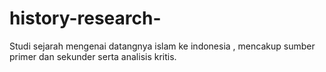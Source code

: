 # history-research-
Studi sejarah mengenai datangnya islam ke indonesia , mencakup sumber primer dan sekunder serta analisis kritis.
